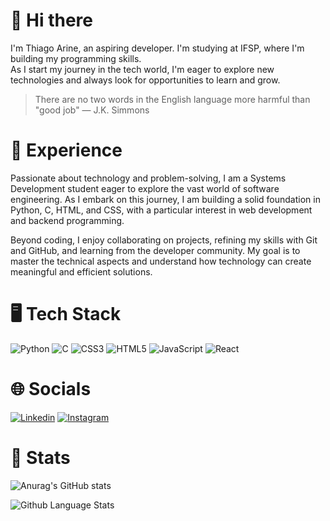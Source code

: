 # 👋 Hi there

I'm Thiago Arine, an aspiring developer. I'm studying at IFSP, where I'm building my programming skills. </br>
As I start my journey in the tech world, I'm eager to explore new technologies and always look for opportunities to learn and grow.

> There are no two words in the English language more harmful than "good job" — J.K. Simmons

# :jigsaw: Experience

Passionate about technology and problem-solving, I am a Systems Development student eager to explore the vast world of software engineering. As I embark on this journey, I am building a solid foundation in Python, C, HTML, and CSS, with a particular interest in web development and backend programming.

Beyond coding, I enjoy collaborating on projects, refining my skills with Git and GitHub, and learning from the developer community. My goal is to master the technical aspects and understand how technology can create meaningful and efficient solutions.

# :desktop_computer: Tech Stack

![Python](https://img.shields.io/badge/Python-FFD43B?style=for-the-badge&logo=python&logoColor=blue) ![C](https://img.shields.io/badge/C-00599C?style=for-the-badge&logo=c&logoColor=white) ![CSS3](https://img.shields.io/badge/CSS3-1572B6?style=for-the-badge&logo=css3&logoColor=white) ![HTML5](https://img.shields.io/badge/HTML5-E34F26?style=for-the-badge&logo=html5&logoColor=white) ![JavaScript](https://img.shields.io/badge/JavaScript-323330?style=for-the-badge&logo=javascript&logoColor=F7DF1E) ![React](https://img.shields.io/badge/React-20232A?style=for-the-badge&logo=react&logoColor=61DAFB)

# 🌐 Socials

[![Linkedin](https://img.shields.io/badge/LinkedIn-0077B5?style=for-the-badge&logo=linkedin&logoColor=white)](https://www.linkedin.com/in/thiago-arine/) [![Instagram](https://img.shields.io/badge/Instagram-FF0069?style=for-the-badge&logo=Instagram&logoColor=white)](https://www.instagram.com/thiago.arine/)

# :pushpin: Stats

![Anurag's GitHub stats](https://github-readme-stats.vercel.app/api?username=thiago-arine&show_icons=true&theme=transparent)

![Github Language Stats](https://github-readme-stats.vercel.app/api/top-langs/?username=thiago-arine&theme=transparent)


